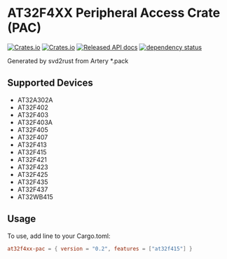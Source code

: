 # AT32F4XX Peripheral Access Crate (PAC)

[![Crates.io](https://img.shields.io/crates/d/at32f4xx-pac)](https://crates.io/crates/at32f4xx-pac)
[![Crates.io](https://img.shields.io/crates/v/at32f4xx-pac)](https://crates.io/crates/at32f4xx-pac)
[![Released API docs](https://docs.rs/at32f4xx-pac/badge.svg)](https://docs.rs/at32f4xx-pac)
[![dependency status](https://deps.rs/repo/github/kossnikita/at32f4xx-pac/status.svg)](https://deps.rs/repo/github/kossnikita/at32f4xx-pac)

Generated by svd2rust from Artery *.pack

## Supported Devices

- AT32A302A
- AT32F402
- AT32F403
- AT32F403A
- AT32F405
- AT32F407
- AT32F413
- AT32F415
- AT32F421
- AT32F423
- AT32F425
- AT32F435
- AT32F437
- AT32WB415

## Usage

To use, add line to your Cargo.toml:

```toml
at32f4xx-pac = { version = "0.2", features = ["at32f415"] }
```

